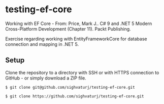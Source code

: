 # testing-ef-core
Working with EF Core - From: Price, Mark J.. C# 9 and .NET 5  Modern Cross-Platform Development (Chapter 11). Packt Publishing.

Exercise regarding working with EntityFrameworkCore for database connection and mapping in .NET 5.

## Setup

Clone the repository to a directory with SSH or with HTTPS connection to GitHub - or simply download a ZIP file.

`$ git clone git@github.com/sighvaturj/testing-ef-core.git`

`$ git clone https://github.com/sighvaturj/testing-ef-core.git`
